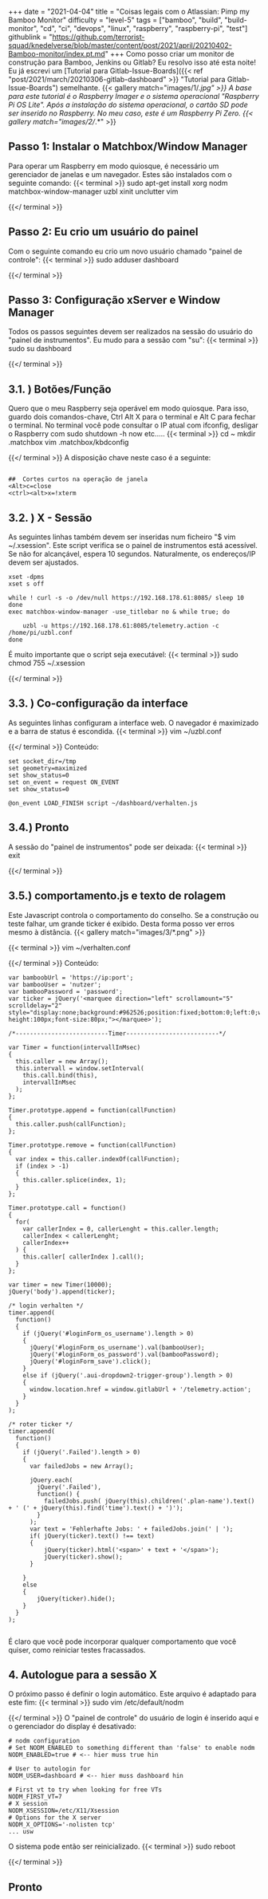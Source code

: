 +++
date = "2021-04-04"
title = "Coisas legais com o Atlassian: Pimp my Bamboo Monitor"
difficulty = "level-5"
tags = ["bamboo", "build", "build-monitor", "cd", "ci", "devops", "linux", "raspberry", "raspberry-pi", "test"]
githublink = "https://github.com/terrorist-squad/knedelverse/blob/master/content/post/2021/april/20210402-Bamboo-monitor/index.pt.md"
+++
Como posso criar um monitor de construção para Bamboo, Jenkins ou Gitlab? Eu resolvo isso até esta noite! Eu já escrevi um [Tutorial para Gitlab-Issue-Boards]({{< ref "post/2021/march/20210306-gitlab-dashboard" >}} "Tutorial para Gitlab-Issue-Boards") semelhante.
{{< gallery match="images/1/*.jpg" >}}
A base para este tutorial é o Raspberry Imager e o sistema operacional "Raspberry Pi OS Lite". Após a instalação do sistema operacional, o cartão SD pode ser inserido no Raspberry. No meu caso, este é um Raspberry Pi Zero.
{{< gallery match="images/2/*.*" >}}

## Passo 1: Instalar o Matchbox/Window Manager
Para operar um Raspberry em modo quiosque, é necessário um gerenciador de janelas e um navegador. Estes são instalados com o seguinte comando:
{{< terminal >}}
sudo apt-get install xorg nodm matchbox-window-manager uzbl xinit unclutter vim

{{</ terminal >}}

## Passo 2: Eu crio um usuário do painel
Com o seguinte comando eu crio um novo usuário chamado "painel de controle":
{{< terminal >}}
sudo adduser dashboard

{{</ terminal >}}

## Passo 3: Configuração xServer e Window Manager
Todos os passos seguintes devem ser realizados na sessão do usuário do "painel de instrumentos". Eu mudo para a sessão com "su":
{{< terminal >}}
sudo su dashboard

{{</ terminal >}}

##  3.1. ) Botões/Função
Quero que o meu Raspberry seja operável em modo quiosque. Para isso, guardo dois comandos-chave, Ctrl Alt X para o terminal e Alt C para fechar o terminal. No terminal você pode consultar o IP atual com ifconfig, desligar o Raspberry com sudo shutdown -h now etc.....
{{< terminal >}}
cd ~
mkdir .matchbox
vim .matchbox/kbdconfig

{{</ terminal >}}
A disposição chave neste caso é a seguinte:
```

##  Cortes curtos na operação de janela
<Alt>c=close
<ctrl><alt>x=!xterm

```

##  3.2. ) X - Sessão
As seguintes linhas também devem ser inseridas num ficheiro "$ vim ~/.xsession". Este script verifica se o painel de instrumentos está acessível. Se não for alcançável, espera 10 segundos. Naturalmente, os endereços/IP devem ser ajustados.
```
xset -dpms
xset s off

while ! curl -s -o /dev/null https://192.168.178.61:8085/ sleep 10
done
exec matchbox-window-manager -use_titlebar no & while true; do
   
    uzbl -u https://192.168.178.61:8085/telemetry.action -c /home/pi/uzbl.conf
done

```
É muito importante que o script seja executável:
{{< terminal >}}
sudo chmod 755 ~/.xsession

{{</ terminal >}}

##  3.3. ) Co-configuração da interface
As seguintes linhas configuram a interface web. O navegador é maximizado e a barra de status é escondida.
{{< terminal >}}
vim ~/uzbl.conf

{{</ terminal >}}
Conteúdo:
```
set socket_dir=/tmp
set geometry=maximized
set show_status=0
set on_event = request ON_EVENT
set show_status=0

@on_event LOAD_FINISH script ~/dashboard/verhalten.js

```

##  3.4.) Pronto
A sessão do "painel de instrumentos" pode ser deixada:
{{< terminal >}}
exit

{{</ terminal >}}

##  3.5.) comportamento.js e texto de rolagem
Este Javascript controla o comportamento do conselho. Se a construção ou teste falhar, um grande ticker é exibido. Desta forma posso ver erros mesmo à distância.
{{< gallery match="images/3/*.png" >}}

{{< terminal >}}
vim ~/verhalten.conf

{{</ terminal >}}
Conteúdo:
```
var bamboobUrl = 'https://ip:port';
var bambooUser = 'nutzer';
var bambooPassword = 'password';
var ticker = jQuery('<marquee direction="left" scrollamount="5" scrolldelay="2" style="display:none;background:#962526;position:fixed;bottom:0;left:0;width:100%;line-height:100px;font-size:80px;"></marquee>');

/*--------------------------Timer--------------------------*/

var Timer = function(intervallInMsec)
{
  this.caller = new Array();
  this.intervall = window.setInterval(
    this.call.bind(this),
    intervallInMsec
  );
};

Timer.prototype.append = function(callFunction)
{
  this.caller.push(callFunction);
};

Timer.prototype.remove = function(callFunction)
{
  var index = this.caller.indexOf(callFunction);
  if (index > -1) 
  {
    this.caller.splice(index, 1);
  }
};

Timer.prototype.call = function()
{
  for(
    var callerIndex = 0, callerLenght = this.caller.length;
    callerIndex < callerLenght;
    callerIndex++
  ) {
    this.caller[ callerIndex ].call();
  }
};

var timer = new Timer(10000);
jQuery('body').append(ticker);

/* login verhalten */
timer.append(
  function()
  {
    if (jQuery('#loginForm_os_username').length > 0)
    {
      jQuery('#loginForm_os_username').val(bambooUser);
      jQuery('#loginForm_os_password').val(bambooPassword);
      jQuery('#loginForm_save').click();
    }
    else if (jQuery('.aui-dropdown2-trigger-group').length > 0)
    {
      window.location.href = window.gitlabUrl + '/telemetry.action';
    }
  }
);

/* roter ticker */
timer.append(
  function()
  {
    if (jQuery('.Failed').length > 0)
    {
      var failedJobs = new Array();

      jQuery.each(
        jQuery('.Failed'),
        function() {
          failedJobs.push( jQuery(this).children('.plan-name').text() + ' (' + jQuery(this).find('time').text() + ')');
        }
      );
      var text = 'Fehlerhafte Jobs: ' + failedJobs.join(' | ');
      if( jQuery(ticker).text() !== text) 
      {
          jQuery(ticker).html('<span>' + text + '</span>');
          jQuery(ticker).show();
      }
      
    }
    else
    {
        jQuery(ticker).hide();
    }
  }
);


```
É claro que você pode incorporar qualquer comportamento que você quiser, como reiniciar testes fracassados.
## 4. Autologue para a sessão X
O próximo passo é definir o login automático. Este arquivo é adaptado para este fim:
{{< terminal >}}
sudo vim /etc/default/nodm

{{</ terminal >}}
O "painel de controle" do usuário de login é inserido aqui e o gerenciador do display é desativado:
```
# nodm configuration
# Set NODM_ENABLED to something different than 'false' to enable nodm
NODM_ENABLED=true # <-- hier muss true hin

# User to autologin for
NODM_USER=dashboard # <-- hier muss dashboard hin

# First vt to try when looking for free VTs
NODM_FIRST_VT=7
# X session
NODM_XSESSION=/etc/X11/Xsession
# Options for the X server
NODM_X_OPTIONS='-nolisten tcp'
... usw

```
O sistema pode então ser reinicializado.
{{< terminal >}}
sudo reboot

{{</ terminal >}}

## Pronto
